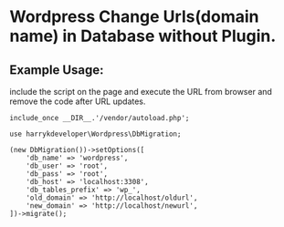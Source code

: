 # Wordpress Change Urls(domain name) in Database without Plugin.

## Example Usage:

include the script on the page and execute the URL from browser and remove the code after URL updates.

    include_once __DIR__.'/vendor/autoload.php';

    use harrykdeveloper\Wordpress\DbMigration;

    (new DbMigration())->setOptions([
        'db_name' => 'wordpress',
        'db_user' => 'root',
        'db_pass' => 'root',
        'db_host' => 'localhost:3308',
        'db_tables_prefix' => 'wp_',
        'old_domain' => 'http://localhost/oldurl',
        'new_domain' => 'http://localhost/newurl',
    ])->migrate();
